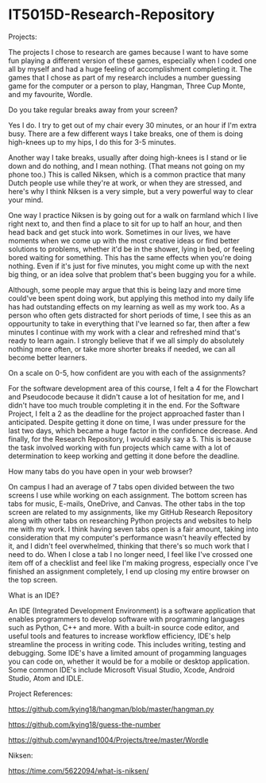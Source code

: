 # IT5015D-Research-Repository


Projects:

The projects I chose to research are games because I want to have some fun playing a different version of these games, especially when I coded one all by myself and had a huge feeling of accomplishment completing it.
The games that I chose as part of my research includes a number guessing game for the computer or a person to play, Hangman, Three Cup Monte, and my favourite, Wordle.





Do you take regular breaks away from your screen?

Yes I do. I try to get out of my chair every 30 minutes, or an hour if I'm extra busy. There are a few different ways I take breaks, one of them is doing high-knees up to my hips, I do this for 3-5 minutes.


Another way I take breaks, usually after doing high-knees is I stand or lie down and do nothing, and I mean nothing. (That means not going on my phone too.) This is called Niksen, which is a common practice that many Dutch people use while they're at work, or when they are stressed, and here's why I think Niksen is a very simple, but a very powerful way to clear your mind. 

One way I practice Niksen is by going out for a walk on farmland which I live right next to, and then find a place to sit for up to half an hour, and then head back and get stuck into work. Sometimes in our lives, we have moments when we come up with the most creative ideas or find better solutions to problems, whether it'd be in the shower, lying in bed, or feeling bored waiting for something. This has the same effects when you're doing nothing. Even if it's just for five minutes, you might come up with the next big thing, or an idea solve that problem that's been bugging you for a while. 

Although, some people may argue that this is being lazy and more time could've been spent doing work, but applying this method into my daily life has had outstanding effects on my learning as well as my work too. As a person who often gets distracted for short periods of time, I see this as an oppourtunity to take in everything that I've learned so far, then after a few minutes I continue with my work with a clear and refreshed mind that's ready to learn again. I strongly believe that if we all simply do absolutely nothing more often, or take more shorter breaks if needed, we can all become better learners.


On a scale on 0-5, how confident are you with each of the assignments?

For the software development area of this course, I felt a 4 for the Flowchart and Pseudocode because it didn't cause a lot of hesitation for me, and I didn't have too much trouble completing it in the end. For the Software Project, I felt a 2 as the deadline for the project approached faster than I anticipated. Despite getting it done on time, I was under pressure for the last two days, which became a huge factor in the confidence decrease. And finally, for the Research Repository, I would easily say a 5. This is because the task involved working with fun projects which came with a lot of determination to keep working and getting it done before the deadline.


How many tabs do you have open in your web browser?

On campus I had an average of 7 tabs open divided between the two screens I use while working on each assignment. The bottom screen has tabs for music, E-mails, OneDrive, and Canvas. The other tabs in the top screen are related to my assignments, like my GitHub Research Repository along with other tabs on researching Python projects and websites to help me with my work. 
I think having seven tabs open is a fair amount, taking into consideration that my computer's performance wasn't heavily effected by it, and I didn't feel overwhelmed, thinking that there's so much work that I need to do. When I close a tab I no longer need, I feel like I've crossed one item off of a checklist and feel like I'm making progress, especially once I've finished an assignment completely, I end up closing my entire browser on the top screen.


What is an IDE?

An IDE (Integrated Development Environment) is a software application that enables programmers to develop software with programming languages such as Python, C++ and more. With a built-in source code editor, and useful tools and features to increase workflow efficiency, IDE's help streamline the process in writing code. This includes writing, testing and debugging. Some IDE's have a limited amount of progamming languages you can code on, whether it would be for a mobile or desktop application. Some common IDE's include Microsoft Visual Studio, Xcode, Android Studio, Atom and IDLE.


Project References:

https://github.com/kying18/hangman/blob/master/hangman.py

https://github.com/kying18/guess-the-number

https://github.com/wynand1004/Projects/tree/master/Wordle


Niksen:


https://time.com/5622094/what-is-niksen/



